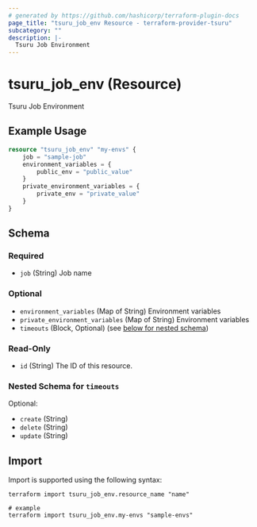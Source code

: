 ```yaml
---
# generated by https://github.com/hashicorp/terraform-plugin-docs
page_title: "tsuru_job_env Resource - terraform-provider-tsuru"
subcategory: ""
description: |-
  Tsuru Job Environment
---
```


# tsuru_job_env (Resource)

Tsuru Job Environment

## Example Usage

```terraform
resource "tsuru_job_env" "my-envs" {
	job = "sample-job"
	environment_variables = {
		public_env = "public_value"
	}
	private_environment_variables = {
		private_env = "private_value"
	}
}
```

<!-- schema generated by tfplugindocs -->
## Schema

### Required

- `job` (String) Job name

### Optional

- `environment_variables` (Map of String) Environment variables
- `private_environment_variables` (Map of String) Environment variables
- `timeouts` (Block, Optional) (see [below for nested schema](#nestedblock--timeouts))

### Read-Only

- `id` (String) The ID of this resource.

<a id="nestedblock--timeouts"></a>
### Nested Schema for `timeouts`

Optional:

- `create` (String)
- `delete` (String)
- `update` (String)

## Import

Import is supported using the following syntax:

```shell
terraform import tsuru_job_env.resource_name "name"

# example
terraform import tsuru_job_env.my-envs "sample-envs"
```
